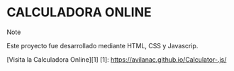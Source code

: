 # CALCULADORA ONLINE

> [!NOTE]
> Este proyecto fue desarrollado mediante HTML, CSS y Javascrip.

[Visita la Calculadora Online][1] 
[1]: https://avilanac.github.io/Calculator-.js/

